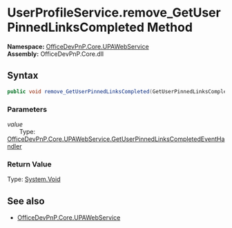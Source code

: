 # UserProfileService.remove_GetUserPinnedLinksCompleted Method  
**Namespace:** [OfficeDevPnP.Core.UPAWebService](OfficeDevPnP.Core.UPAWebService.md)  
**Assembly:** OfficeDevPnP.Core.dll  
## Syntax
```C#
public void remove_GetUserPinnedLinksCompleted(GetUserPinnedLinksCompletedEventHandler value)
```
### Parameters
*value*  
&emsp;&emsp;Type: [OfficeDevPnP.Core.UPAWebService.GetUserPinnedLinksCompletedEventHandler](OfficeDevPnP.Core.UPAWebService.GetUserPinnedLinksCompletedEventHandler.md) 
&emsp;&emsp;  
  
### Return Value
Type: [System.Void](System.Void.md  
)
## See also
- [OfficeDevPnP.Core.UPAWebService](OfficeDevPnP.Core.UPAWebService.md)

